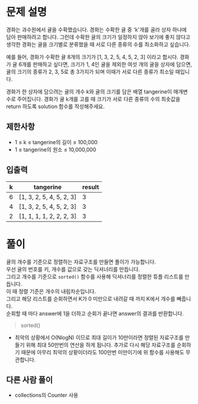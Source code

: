 # 문제 설명
경화는 과수원에서 귤을 수확했습니다. 경화는 수확한 귤 중 'k'개를 골라 상자 하나에 담아 판매하려고 합니다. 그런데 수확한 귤의 크기가 일정하지 않아 보기에 좋지 않다고 생각한 경화는 귤을 크기별로 분류했을 때 서로 다른 종류의 수를 최소화하고 싶습니다.

예를 들어, 경화가 수확한 귤 8개의 크기가 [1, 3, 2, 5, 4, 5, 2, 3] 이라고 합시다. 경화가 귤 6개를 판매하고 싶다면, 크기가 1, 4인 귤을 제외한 여섯 개의 귤을 상자에 담으면, 귤의 크기의 종류가 2, 3, 5로 총 3가지가 되며 이때가 서로 다른 종류가 최소일 때입니다.

경화가 한 상자에 담으려는 귤의 개수 k와 귤의 크기를 담은 배열 tangerine이 매개변수로 주어집니다. 경화가 귤 k개를 고를 때 크기가 서로 다른 종류의 수의 최솟값을 return 하도록 solution 함수를 작성해주세요.

## 제한사항
- 1 ≤ k ≤ tangerine의 길이 ≤ 100,000
- 1 ≤ tangerine의 원소 ≤ 10,000,000

## 입출력
|k|tangerine|result|
|------|---|---|
|6|[1, 3, 2, 5, 4, 5, 2, 3]|3|
|4|[1, 3, 2, 5, 4, 5, 2, 3]|3|
|2|[1, 1, 1, 1, 2, 2, 2, 3]|3|

# 풀이
귤의 개수를 기준으로 정렬하는 자료구조를 만들면 풀이가 가능합니다.\
우선 귤의 번호를 키, 개수를 값으로 갖는 딕셔너리를 만듭니다.\
그리고 개수를 기준으로 `sorted()` 함수를 사용해 딕셔너리를 정렬한 튜플 리스트를 만듭니다.\
이 때 정렬 기준은 개수의 내림차순입니다.\
그리고 해당 리스트를 순회하면서 K가 0 미만으로 내려갈 때 까지 K에서 개수를 빼줍니다.\
순회할 때 마다 answer에 1을 더하고 순회가 끝나면 answer의 결과를 반환합니다.

> sorted()
- 최악의 상황에서 O(NlogN) 이므로 최대 길이가 10만이라면 정렬된 자료구조를 만들기 위해 최대 50만번의 연산을 하게 됩니다. 추가로 다시 해당 자료구조를 순회하기 때문에 아무리 최악의 상황이더라도 100만번 미만이기에 위 함수를 사용해도 무관합니다.

## 다른 사람 풀이
- collections의 Counter 사용
